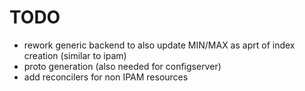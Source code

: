 # TODO

- rework generic backend to also update MIN/MAX as aprt of index creation (similar to ipam)
- proto generation (also needed for configserver)
- add reconcilers for non IPAM resources